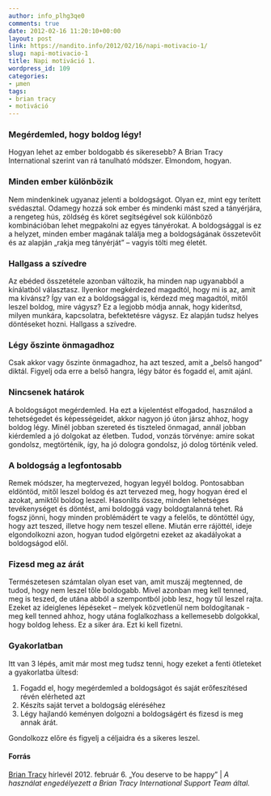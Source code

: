 ```yaml
---
author: info_plhg3qe0
comments: true
date: 2012-02-16 11:20:10+00:00
layout: post
link: https://nandito.info/2012/02/16/napi-motivacio-1/
slug: napi-motivacio-1
title: Napi motiváció 1.
wordpress_id: 109
categories:
- μmen
tags:
- brian tracy
- motiváció
---
```


### Megérdemled, hogy boldog légy!

Hogyan lehet az ember boldogabb és sikeresebb? A Brian Tracy International szerint van rá tanulható módszer. Elmondom, hogyan.

### Minden ember különbözik

Nem mindenkinek ugyanaz jelenti a boldogságot. Olyan ez, mint egy terített svédasztal. Odamegy hozzá sok ember és mindenki mást szed a tányérjára, a rengeteg hús, zöldség és köret segítségével sok különböző kombinációban lehet megpakolni az egyes tányérokat. A boldogsággal is ez a helyzet, minden ember magának találja meg a boldogságának összetevőit és az alapján „rakja meg tányérját” – vagyis tölti meg életét.

### Hallgass a szívedre

Az ebéded összetétele azonban változik, ha minden nap ugyanabból a kínálatból választasz. Ilyenkor megkérdezed magadtól, hogy mi is az, amit ma kívánsz? Így van ez a boldogsággal is, kérdezd meg magadtól, mitől leszel boldog, mire vágysz? Ez a legjobb módja annak, hogy kiderítsd, milyen munkára, kapcsolatra, befektetésre vágysz. Ez alapján tudsz helyes döntéseket hozni. Hallgass a szívedre.

### Légy őszinte önmagadhoz

Csak akkor vagy őszinte önmagadhoz, ha azt teszed, amit a „belső hangod” diktál. Figyelj oda erre a belső hangra, légy bátor és fogadd el, amit ajánl.

### Nincsenek határok

A boldogságot megérdemled. Ha ezt a kijelentést elfogadod, használod a tehetségedet és képességeidet, akkor nagyon jó úton jársz ahhoz, hogy boldog légy. Minél jobban szereted és tiszteled önmagad, annál jobban kiérdemled a jó dolgokat az életben. Tudod, vonzás törvénye: amire sokat gondolsz, megtörténik, így, ha jó dologra gondolsz, jó dolog történik veled.

### A boldogság a legfontosabb

Remek módszer, ha megtervezed, hogyan legyél boldog. Pontosabban eldöntöd, mitől leszel boldog és azt tervezed meg, hogy hogyan éred el azokat, amiktől boldog leszel. Hasonlíts össze, minden lehetséges tevékenységet és döntést, ami boldoggá vagy boldogtalanná tehet. Rá fogsz jönni, hogy minden problémádért te vagy a felelős, te döntöttél úgy, hogy azt teszed, illetve hogy nem teszel ellene. Miután erre rájöttél, ideje elgondolkozni azon, hogyan tudod elgörgetni ezeket az akadályokat a boldogságod elől.

### Fizesd meg az árát

Természetesen számtalan olyan eset van, amit muszáj megtenned, de tudod, hogy nem leszel tőle boldogabb. Mivel azonban meg kell tenned, meg is teszed, de utána abból a szempontból jobb lesz, hogy túl leszel rajta. Ezeket az ideiglenes lépéseket – melyek közvetlenül nem boldogítanak - meg kell tenned ahhoz, hogy utána foglalkozhass a kellemesebb dolgokkal, hogy boldog lehess. Ez a siker ára. Ezt ki kell fizetni.

### Gyakorlatban

Itt van 3 lépés, amit már most meg tudsz tenni, hogy ezeket a fenti ötleteket a gyakorlatba ültesd:

1. Fogadd el, hogy megérdemled a boldogságot és saját erőfeszítésed révén elérheted azt
1. Készíts saját tervet a boldogság eléréséhez
1. Légy hajlandó keményen dolgozni a boldogságért és fizesd is meg annak árát.

Gondolkozz előre és figyelj a céljaidra és a sikeres leszel.

#### Forrás

[Brian Tracy](http://www.briantracy.com/) hírlevél 2012. február 6. „You deserve to be happy” | _A használat engedélyezett a Brian Tracy International Support Team által._

